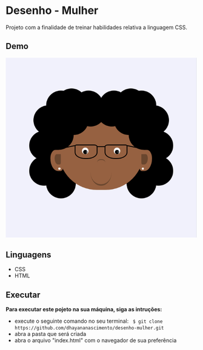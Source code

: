 # Desenho - Mulher 
Projeto com a finalidade de treinar habilidades relativa a linguagem CSS.

## Demo
<img src="./mulher.png" alt= "imagem mulher">     
        
## Linguagens
* CSS
* HTML

## Executar
**Para executar este pojeto na sua máquina, siga as intruções:**
* execute o seguinte comando no seu terminal: 
``` $ git clone https://github.com/dhayananascimento/desenho-mulher.git```
* abra a pasta que será  criada
* abra o arquivo "index.html" com o navegador de sua preferência
